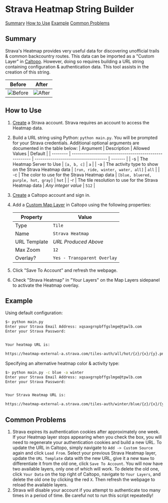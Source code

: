 # Strava Heatmap String Builder

[Summary](#Summary)
[How to Use](#How-to-Use)
[Example](#Example)
[Common Problems](#Common-Problems)

## Summary

Strava's Heatmap provides very useful data for discovering unofficial trails & common backcountry routes. This data can be imported as a "Custom Layer" in [Caltopo](https://caltopo.com/). However, doing so requires building a URL string containing configuration & authentication data. This tool assists in the creation of this string.

| Before | After |
| ------ | ----- |
| ![Before](https://raw.githubusercontent.com/zimmertr/StravaHeatmapStringBuilder/main/screenshots/before.png?raw=true "Before") | ![After](https://raw.githubusercontent.com/zimmertr/StravaHeatmapStringBuilder/main/screenshots/after.png?raw=true "After") |


## How to Use

1. [Create](https://www.strava.com/register/free) a Strava account. Strava requires an account to access the Heatmap data.

2. Build a URL string using Python: `python main.py`. You will be prompted for your Strava credentials. Additional optional arguments are documented in the table below:
   | Argument | Description                                            | Allowed Values                       | Default |
   | -------- | ------------------------------------------------------ | ------------------------------------ | ------- |
   | -s       | The Heatmap Server to Use                              | `[a, b, c]`                          | `a`     |
   | -a       | The activity type to show on the Strava Heatmap data   | `[run, ride, winter, water, all]`    | `all`   |
   | -c       | The color to use for the Strava Heatmap data           | `[blue, bluered, purple, hot, gray]` | `hot`   |
   | -r       | The tile resolution to use for the Strava Heatmap data | *Any integer value*                  | `512`   |

3. [Create](https://caltopo.com/account/signup) a Caltopo account and sign in.

4. Add a [Custom Map Layer](https://blog.caltopo.com/2014/04/25/custom-map-layers/) in Caltopo using the following properties:

   | Property     | Value                       |
   | ------------ | --------------------------- |
   | Type         | `Tile`                      |
   | Name         | `Strava Heatmap`            |
   | URL Template | *URL Produced Above*        |
   | Max Zoom     | `12`                        |
   | Overlay?     | `Yes - Transparent Overlay` |

5. Click "Save To Account" and refresh the webpage.

6. Check "Strava Heatmap" in "Your Layers" on the Map Layers sidepanel to activate the Heatmap overlay.

## Example

Using default configuration:
```bash
$> python main.py
Enter your Strava Email Address: xqsaxgrnpbffgslmge@tpwlb.com
Enter your Strava Password:


Your heatmap URL is:

https://heatmap-external-a.strava.com/tiles-auth/all/hot/{z}/{x}/{y}.png?px=512&Key-Pair-Id=APKAIDPUN4QMG7VUQPSA&Policy=eyJTdGF0ZW1lbnQiOiBbeyJSZXNvdXJjZSI6Imh0dHBzOi8vaGVhdG1hcC1leHRlcm5hbC0qLnN0cmF2YS5jb20vKiIsIkNvbmRpdGlvbiI6eyJEYXRlTGVzc1RoYW4iOnsiQVdTOkVwb2NoVGltZSI6MTY4MTMzNTA4OX0sIkRhdGVHcmVhdGVyVGhhbiI6eyJBV1M6RXBvY2hUaW1lIjoxNjgwMTExMDg5fX19XX0_&Signature=eyeaRSIwev0ev1xV7eNMX-vnKdrpcV4FDhakfhBt6tNQdKOLilyVU6ngvOvur5VMxuXGir~ogvDdjZtCuyI-rWrwu2REVyj7vKLN5v5e5WcBK8XPaLr4dOHhlvfzZJvKw3AG9w0EgIFszKHZuBHbwA6Sl9dTO5NarOaMtZnVIvpGqRnZxGoBlGQROs-qsUFO9cjkRxWK-sgadRBGnH8vR9WTGcvO-mbdzKKfCMb9j8TTOzFyAbUEZJDHtkHYi-y9KHEhQtL9ZvwLu-xpX0rEgAcjfrO3CoaNaAmOdqhgedK5uWK42Y15ozRqsgEt~c2VzqnYZW4mljhO7339IYNtPw__
```

Specifying an alternative heatmap color & activity type:
```bash
$> python main.py -c blue -a winter
Enter your Strava Email Address: xqsaxgrnpbffgslmge@tpwlb.com
Enter your Strava Password:


Your Strava Heatmap URL is:

https://heatmap-external-a.strava.com/tiles-auth/winter/blue/{z}/{x}/{y}.png?px=512&Key-Pair-Id=APKAIDPUN4QMG7VUQPSA&Policy=eyJTdGF0ZW1lbnQiOiBbeyJSZXNvdXJjZSI6Imh0dHBzOi8vaGVhdG1hcC1leHRlcm5hbC0qLnN0cmF2YS5jb20vKiIsIkNvbmRpdGlvbiI6eyJEYXRlTGVzc1RoYW4iOnsiQVdTOkVwb2NoVGltZSI6MTY4MTMzNTExOH0sIkRhdGVHcmVhdGVyVGhhbiI6eyJBV1M6RXBvY2hUaW1lIjoxNjgwMTExMTE4fX19XX0_&Signature=oYuTN2g0hiv4Aoy4kbIgkyhQ36kiuIxY~ParaaqQcXZwOngySj8YQGrFjX480R83Iwqi-vgenTX8uSS9FUenpd-PSKhgwlU6ShrD3ya6P5~7re1zjLiaUR6doJ5mqVm1EK8hNU0XT~QfYLQ0RhIbuNjQL0kumqjOJA3-Bq5MJ9zRhMr~9uy7JRkOCFmCFkqfmCzaDfgJahrVuoe2tNTghm1dxyA5bfmucoSU0dK3rgq0pQ0XuNw9o4R-YeiSc7GMPO9hSvaXrj2RIdmCo8Ot6GfpdaDoiJ7DxMtT3WhjL6I4IFVmf6PRv7mD~c6VPGVOMYB6IimM1wYAnhRaR5txuA__
```

## Common Problems

1. Strava expires its authentication cookies after approximately one week. If your Heatmap layer stops appearing when you check the box, you will need to regenerate your authentication cookies and build a new URL. To update the URL in Caltopo, simply navigate to `Add -> Custom Source` again and click `Load From`. Select your previous Strava Heatmap layer, update the `URL Template` data with the new URL, give it a new `Name` to differentiate it from the old one, click `Save To Account`. You will now have two available layers, only one of which will work. To delete the old one, click `Your Data` on the top right of Caltopo, navigate to `Your Layers`, and delete the old one by clicking the red `X`. Then refresh the webpage to reload the available layers. 
2. Strava will disable your account if you attempt to authenticate too many times in a period of time. Be careful not to run this script repeatedly!
